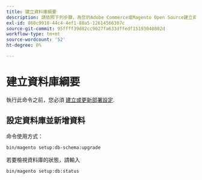 ```yaml
---
title: 建立資料庫綱要
description: 請依照下列步驟，為您的Adobe Commerce或Magento Open Source建立資料庫。
exl-id: 860c9918-44c4-4ef1-88a5-12614566307c
source-git-commit: 95ffff39d82cc9027fa633dffedf15193040802d
workflow-type: tm+mt
source-wordcount: '52'
ht-degree: 0%

---
```


# 建立資料庫綱要

執行此命令之前，您必須 [建立或更新部署設定](deployment.md).

## 設定資料庫並新增資料

命令使用方式：

```bash
bin/magento setup:db-schema:upgrade
```

若要檢視資料庫的狀態，請輸入

```bash
bin/magento setup:db:status
```
